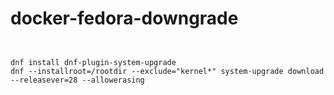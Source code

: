# docker-fedora-downgrade

```


dnf install dnf-plugin-system-upgrade
dnf --installroot=/rootdir --exclude="kernel*" system-upgrade download --releasever=28 --allowerasing
```
